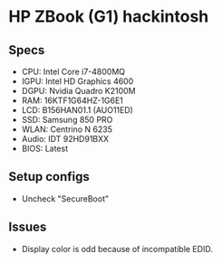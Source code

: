 # HP ZBook (G1) hackintosh

## Specs
- CPU: Intel Core i7-4800MQ
- IGPU: Intel HD Graphics 4600
- DGPU: Nvidia Quadro K2100M
- RAM: 16KTF1G64HZ-1G6E1
- LCD: B156HAN01.1 (AUO11ED)
- SSD: Samsung 850 PRO
- WLAN: Centrino N 6235
- Audio: IDT 92HD91BXX
- BIOS: Latest

## Setup configs
- Uncheck "SecureBoot"

## Issues
- Display color is odd because of incompatible EDID.
